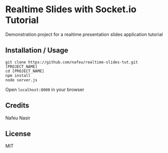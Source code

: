 # Realtime Slides with Socket.io Tutorial

Demonstration project for a realtime presentation slides application tutorial

## Installation / Usage

```
git clone https://github.com/nafeu/realtime-slides-tut.git [PROJECT_NAME]
cd [PROJECT_NAME]
npm install
node server.js
```

Open `localhost:8000` in your browser

## Credits

Nafeu Nasir

## License

MIT